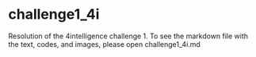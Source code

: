 # challenge1_4i
Resolution of the 4intelligence challenge 1. To see the markdown file with the text, codes, and images, please open challenge1_4i.md
